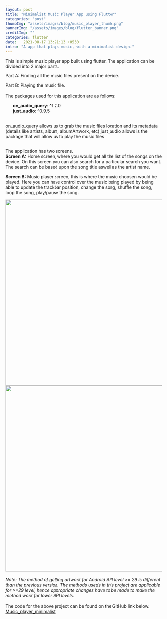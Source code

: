 ```yaml
---
layout: post
title: "Minimalist Music Player App using Flutter"
categories: "post"
thumbImg: "assets/images/blog/music_player_thumb.png"
bannerImg: "/assets/images/blog/flutter_banner.png"
creditImg: ""
categories: flutter
date:   2021-08-17 13:21:13 +0530
intro: "A app that plays music, with a minimalist design."
---
```

This is simple music player app built using flutter.
The application can be divided into 2 major parts. 

Part A: Finding all the music files present on the device.

Part B: Playing the music file.
<br>
<br>
The packages used for this application are as follows:
<ul>
    <b>on_audio_query</b>:  ^1.2.0
    <br>
    <b>just_audio</b>: ^0.9.5
</ul>
<br>
on_audio_query allows us to grab the music files location and its metadata (details like artists, album, albumArtwork, etc)
just_audio allows is the package that will allow us to play the music files
<br>
<br>

The application has two screens.
<br>
<b>Screen A:</b> Home screen, where you would get all the list of the songs on the device.
On this screen you can also search for a particular search you want. The search can be based upon the song title aswell as the artist name.

<b>Screen B:</b> Music player screen, this is where the music choosen would be played. Here you can have control over the music being played by being able to update the trackbar position, change the song, shuffle the song, loop the song, play/pause the song.
<br>
<div style="text-align: center;">
    <img src="{{ site.baseurl }}/assets/images/blog/search-gif.gif" height="600"/> 
    <img src="{{ site.baseurl }}/assets/images/blog/play-gif.gif" height="600"/> 
</div>

<br>
<i>Note: The method of getting artwork for Android API level >= 29 is different than the previous version. The methods useds in this project are applicable for >=29 level, hence appropriate changes have to be made to make the method work for lower API levels.</i>

<br>
<br>
The code for the above project can be found on the GitHub link below.
<a href="https://github.com/Avoltech/Music_player_minimalist"> Music_player_minimalist</a> 




